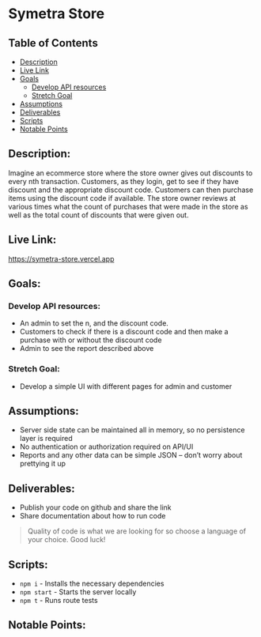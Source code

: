 # Symetra Store  

## Table of Contents
- [Description](#description)
- [Live Link](#live-link)
- [Goals](#goals)
  - [Develop API resources](#develop-api-resources-to-enable)
  - [Stretch Goal](#stretch-goal)
- [Assumptions](#assumptions)
- [Deliverables](#deliverables)
- [Scripts](#scripts)
- [Notable Points](#notable-points)

## Description:
Imagine an ecommerce store where the store owner gives out discounts to every nth transaction. Customers, as they login, get to see if they have discount and the appropriate discount code. Customers can then purchase items using the discount code if available. The store owner reviews at various times what the count of purchases that were made in the store as well as the total count of discounts that were given out.

## Live Link:
https://symetra-store.vercel.app  

## Goals: 
### Develop API resources:
- An admin to set the n, and the discount code. 
- Customers to check if there is a discount code and then make a purchase with or without the discount code
- Admin to see the report described above 

### Stretch Goal: 
- Develop a simple UI with different pages for admin and customer 

## Assumptions:
- Server side state can be maintained all in memory, so no persistence layer is required
- No authentication or authorization required on API/UI
- Reports and any other data can be simple JSON – don’t worry about prettying it up  

## Deliverables:
- Publish your code on github and share the link
- Share documentation about how to run code
> Quality of code is what we are looking for so choose a language of your choice. Good luck!  

## Scripts:  
- `npm i` - Installs the necessary dependencies
- `npm start` - Starts the server locally
- `npm t` - Runs route tests

## Notable Points:
<!-- - Data is generated randomly to demonstrate scale and resilience
  - You can set different amounts of products and users when they are initialized in `./src/App.tsx`. The default was set to 10.
- Because we need no persistent data layer, data is stored in React Context
  - `localStorage` or `sessionStorage` were considered, but Context made sense for demo purposes
- You can toggle between the active user with the button in the top right. It is purely a random selection from all users to demonstrate that the coupon is only valid for the user that purchased the `nth` item
- API Routes were written pretty open ended. Stubs were put in place for interacting with a real API and the functions were used, but for the purposes of a demo I kept it all self-contained in Context and spoofed expected responses. Comments are available on the `./src/services/ApiService.tsx` file.
  - For the purposes of demoing what the `POST` or `PATCH` body properties look like, I have `console.log(foo)` an example endpoint and the expected response.
- Reports are downloaded via the buttons on the Admin page. A `json` file will be downloaded to your device for the selection you chose. All purchases are displayed in a table for demo purposes.
- The data has no persistence. A manual page refresh or closing your window will remove any purchases/settings you've changed. All data will persist while the app is open.
- Once a coupon is valid on a user, the user will get a "Use Coupon `couponCode`" button by the buy button. You can toggle this to either apply or remove the coupon for the purchase.
- It was unclear how the coupon interval should be handled when an Admin modifies the interval. Without additional context, I left the calculation compared to all available orders instead of resetting it to 0 on a change.   -->

